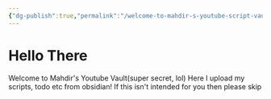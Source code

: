 ```yaml
---
{"dg-publish":true,"permalink":"/welcome-to-mahdir-s-youtube-script-vaults/","tags":["gardenEntry"],"noteIcon":"","created":"2024-09-06T23:09:46.431+06:00","updated":"2024-09-06T23:21:07.706+06:00"}
---
```


# Hello There

Welcome to Mahdir's Youtube Vault(super secret, lol) Here I upload my scripts, todo etc from obsidian! If this isn't intended for you then please skip